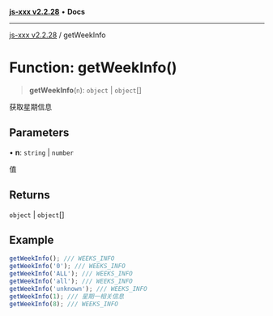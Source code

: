 [**js-xxx v2.2.28**](../README.md) • **Docs**

***

[js-xxx v2.2.28](../README.md) / getWeekInfo

# Function: getWeekInfo()

> **getWeekInfo**(`n`): `object` \| `object`[]

获取星期信息

## Parameters

• **n**: `string` \| `number`

值

## Returns

`object` \| `object`[]

## Example

```ts
getWeekInfo(); /// WEEKS_INFO
getWeekInfo('0'); /// WEEKS_INFO
getWeekInfo('ALL'); /// WEEKS_INFO
getWeekInfo('all'); /// WEEKS_INFO
getWeekInfo('unknown'); /// WEEKS_INFO
getWeekInfo(1); /// 星期一相关信息
getWeekInfo(8); /// WEEKS_INFO
```
